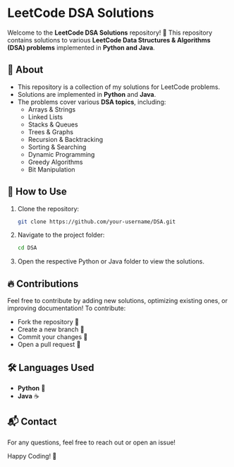 # LeetCode DSA Solutions

Welcome to the **LeetCode DSA Solutions** repository! 🚀 This repository contains solutions to various **LeetCode Data Structures & Algorithms (DSA) problems** implemented in **Python and Java**.

## 📌 About
- This repository is a collection of my solutions for LeetCode problems.
- Solutions are implemented in **Python** and **Java**.
- The problems cover various **DSA topics**, including:
  - Arrays & Strings
  - Linked Lists
  - Stacks & Queues
  - Trees & Graphs
  - Recursion & Backtracking
  - Sorting & Searching
  - Dynamic Programming
  - Greedy Algorithms
  - Bit Manipulation

  
## 🚀 How to Use
1. Clone the repository:
   ```sh
   git clone https://github.com/your-username/DSA.git
   ```
2. Navigate to the project folder:
   ```sh
   cd DSA
   ```
3. Open the respective Python or Java folder to view the solutions.

## 🔥 Contributions
Feel free to contribute by adding new solutions, optimizing existing ones, or improving documentation! To contribute:
- Fork the repository 🍴
- Create a new branch 🚀
- Commit your changes 📌
- Open a pull request 🎉

## 🛠️ Languages Used
- **Python** 🐍
- **Java** ☕

## 📬 Contact
For any questions, feel free to reach out or open an issue!

Happy Coding! 🚀

